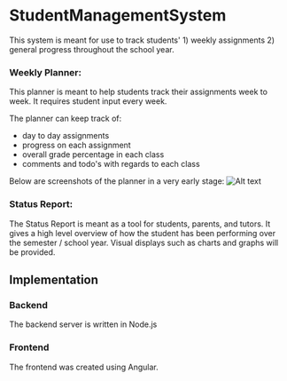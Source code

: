 # StudentManagementSystem

This system is meant for use to track students' 1) weekly assignments 2) general progress throughout the school year.

### Weekly Planner:
This planner is meant to help students track their assignments week to week. It requires student input every week.

The planner can keep track of:
- day to day assignments
- progress on each assignment
- overall grade percentage in each class
- comments and todo's with regards to each class

Below are screenshots of the planner in a very early stage:
![Alt text](/pictures/earlyPlannerScreenshot?raw=true "Optional Title")


### Status Report:
The Status Report is meant as a tool for students, parents, and tutors. It gives a high level overview of how the student has been performing over the semester / school year. Visual displays such as charts and graphs will be provided.


## Implementation

### Backend
The backend server is written in Node.js

### Frontend
The frontend was created using Angular.
